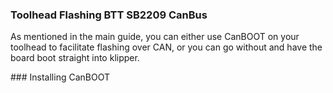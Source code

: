 ### Toolhead Flashing BTT SB2209 CanBus
<p> As mentioned in the main guide, you can either use CanBOOT on your toolhead to facilitate 
  flashing over CAN, or you can go without and have the board boot straight into klipper.</p>
### Installing CanBOOT
